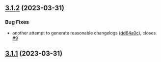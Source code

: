 

## [3.1.2](https://github.com/fivecar/react-native-draglist/compare/3.1.1...3.1.2) (2023-03-31)


### Bug Fixes

* another attempt to generate reasonable changelogs ([dd64a0c](https://github.com/fivecar/react-native-draglist/commit/dd64a0c7d21620d9f38e071f7c1a108a1edcfb36)), closes [#9](https://github.com/fivecar/react-native-draglist/issues/9)

## [3.1.1](https://github.com/fivecar/react-native-draglist/compare/3.1.0...3.1.1) (2023-03-31)
